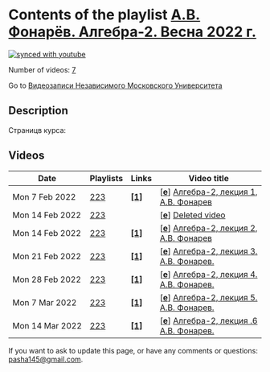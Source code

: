 # Contents of the playlist [А.В. Фонарёв. Алгебра-2. Весна 2022 г.](https://www.youtube.com/playlist?list=PLp9ABVh6_x4HFxBmEVOZMvdq3_ssa-faD)

[![synced with youtube](https://img.shields.io/github/last-commit/mathphysschool/mathphysschool.github.io/autoupdate1?label=synced%20with%20youtube)](https://github.com/mathphysschool/mathphysschool.github.io/commits/autoupdate1)

Number of videos: [7](#videos)

Go to [Видеозаписи Независимого Московского Университета](../README.md)

## Description

Страницв курса:

## Videos

|Date|Playlists|Links|Video title|
|---|---|---|---|
| Mon&nbsp;7&nbsp;Feb&nbsp;2022 | [223](../playlists/223 "А.В. Фонарёв. Алгебра-2. Весна 2022 г.") | [**[1]**](https://ium.mccme.ru/s22/s22-Algebra2.html) | [[**e**](https://studio.youtube.com/video/Mz3PJPU4VB8/edit "Edit")] [Алгебра-2, лекция 1, А.В. Фонарев](https://www.youtube.com/watch?v=Mz3PJPU4VB8&list=PLp9ABVh6_x4HFxBmEVOZMvdq3_ssa-faD "Страница курса:&#013;https://ium.mccme.ru/s22/s22-Algebra2.html") |
| Mon&nbsp;14&nbsp;Feb&nbsp;2022 | [223](../playlists/223 "А.В. Фонарёв. Алгебра-2. Весна 2022 г.") |  | [[**e**](https://studio.youtube.com/video/x1qX91iy94o/edit "Edit")] [Deleted video](https://www.youtube.com/watch?v=x1qX91iy94o&list=PLp9ABVh6_x4HFxBmEVOZMvdq3_ssa-faD "This video is unavailable.") |
| Mon&nbsp;14&nbsp;Feb&nbsp;2022 | [223](../playlists/223 "А.В. Фонарёв. Алгебра-2. Весна 2022 г.") | [**[1]**](https://ium.mccme.ru/s22/s22-Algebra2.html) | [[**e**](https://studio.youtube.com/video/Pq2D1GBU-EI/edit "Edit")] [Алгебра-2, лекция 2, А.В. Фонарев](https://www.youtube.com/watch?v=Pq2D1GBU-EI&list=PLp9ABVh6_x4HFxBmEVOZMvdq3_ssa-faD "Страница курса:&#013;https://ium.mccme.ru/s22/s22-Algebra2.html") |
| Mon&nbsp;21&nbsp;Feb&nbsp;2022 | [223](../playlists/223 "А.В. Фонарёв. Алгебра-2. Весна 2022 г.") | [**[1]**](https://ium.mccme.ru/s22/s22-Algebra2.html) | [[**e**](https://studio.youtube.com/video/HOzjESJq5Jo/edit "Edit")] [Алгебра-2, лекция 3. А.В. Фонарев.](https://www.youtube.com/watch?v=HOzjESJq5Jo&list=PLp9ABVh6_x4HFxBmEVOZMvdq3_ssa-faD "Страница курса:&#013;https://ium.mccme.ru/s22/s22-Algebra2.html") |
| Mon&nbsp;28&nbsp;Feb&nbsp;2022 | [223](../playlists/223 "А.В. Фонарёв. Алгебра-2. Весна 2022 г.") | [**[1]**](https://ium.mccme.ru/s22/s22-Algebra2.html) | [[**e**](https://studio.youtube.com/video/L6IllAMobsg/edit "Edit")] [Алгебра-2, лекция 4. А.В. Фонарев.](https://www.youtube.com/watch?v=L6IllAMobsg&list=PLp9ABVh6_x4HFxBmEVOZMvdq3_ssa-faD "Страница курса:&#013;https://ium.mccme.ru/s22/s22-Algebra2.html") |
| Mon&nbsp;7&nbsp;Mar&nbsp;2022 | [223](../playlists/223 "А.В. Фонарёв. Алгебра-2. Весна 2022 г.") | [**[1]**](https://ium.mccme.ru/s22/s22-Algebra2.html) | [[**e**](https://studio.youtube.com/video/2OByO0_RDEQ/edit "Edit")] [Алгебра-2, лекция 5. А.В. Фонарев.](https://www.youtube.com/watch?v=2OByO0_RDEQ&list=PLp9ABVh6_x4HFxBmEVOZMvdq3_ssa-faD "Страница курса:&#013;https://ium.mccme.ru/s22/s22-Algebra2.html") |
| Mon&nbsp;14&nbsp;Mar&nbsp;2022 | [223](../playlists/223 "А.В. Фонарёв. Алгебра-2. Весна 2022 г.") | [**[1]**](https://ium.mccme.ru/s22/s22-Algebra2.html) | [[**e**](https://studio.youtube.com/video/j2nCnYC3UAk/edit "Edit")] [Алгебра-2, лекция .6 А.В. Фонарев.](https://www.youtube.com/watch?v=j2nCnYC3UAk&list=PLp9ABVh6_x4HFxBmEVOZMvdq3_ssa-faD "Страница курса:&#013;https://ium.mccme.ru/s22/s22-Algebra2.html") |


 If you want to ask to update this page, or have any comments or questions: <pasha145@gmail.com>.